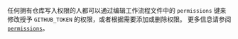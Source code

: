 任何拥有仓库写入权限的人都可以通过编辑工作流程文件中的 `permissions` 键来修改授予 `GITHUB_TOKEN` 的权限，或者根据需要添加或删除权限。 更多信息请参阅 [`permissions`](/actions/reference/workflow-syntax-for-github-actions#permissions)。 